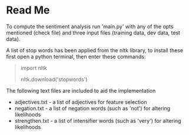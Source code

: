 # Read Me #
To compute the sentiment analysis run 'main.py' with any of the opts mentioned 
(check file) and three input files (training data, dev data, test data). 

A list of stop words has been applied from the nltk  library, to install these
first open a python terminal, then enter these commands:
> import nltk
> 
> nltk.download('stopwords')

The following text files are included to aid the implementation
* adjectives.txt - a list of adjectives for feature selection
* negation.txt - a list of negation words (such as 'not') for altering likelihoods
* strengthen.txt - a list of intensifier words (such as 'very') for altering likelihoods
